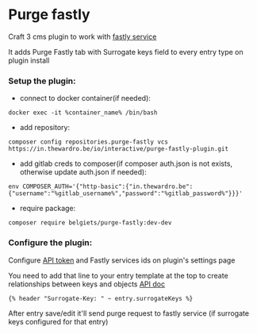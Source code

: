 # Purge fastly

Craft 3 cms plugin to work with [fastly service](https://www.fastly.com/)

It adds Purge Fastly tab with Surrogate keys field to every entry type on plugin install

### Setup the plugin:    
- connect to docker container(if needed):
```
docker exec -it %container_name% /bin/bash
```
- add repository:
```
composer config repositories.purge-fastly vcs https://in.thewardro.be/io/interactive/purge-fastly-plugin.git
```
- add gitlab creds to composer(if composer auth.json is not exists, otherwise update auth.json if needed):
```
env COMPOSER_AUTH='{"http-basic":{"in.thewardro.be":{"username":"%gitlab_username%","password":"%gitlab_password%"}}}'
```
- require package:
```
composer require belgiets/purge-fastly:dev-dev
``` 

### Configure the plugin:
Configure [API token](https://docs.fastly.com/api/auth#tokens) and Fastly services ids on plugin's settings page

You need to add that line to your entry template at the top to create relationships between keys and objects [API doc](https://docs.fastly.com/guides/purging/getting-started-with-surrogate-keys#creating-relationships-between-keys-and-objects)

```
{% header "Surrogate-Key: " ~ entry.surrogateKeys %}
```

After entry save/edit it'll send purge request to fastly service (if surrogate keys configured for that entry)
